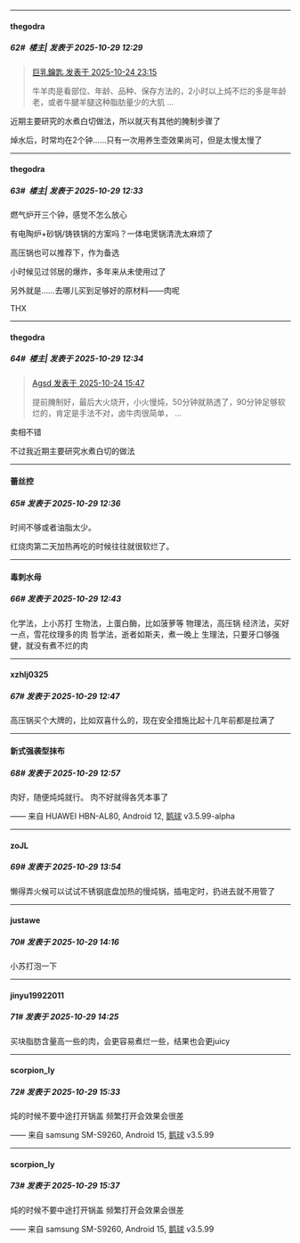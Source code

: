﻿
*****

####  thegodra  
##### 62#         楼主| 发表于 2025-10-29 12:29

<blockquote><a href="httphttps://stage1st.com/2b/forum.php?mod=redirect&amp;goto=findpost&amp;pid=68622209&amp;ptid=2265447" target="_blank">巨乳鑰匙 发表于 2025-10-24 23:15</a>

牛羊肉是看部位、年龄、品种、保存方法的，2小时以上炖不烂的多是年龄老，或者牛腱羊腿这种脂肪量少的大肌 ...</blockquote>
近期主要研究的水煮白切做法，所以就灭有其他的腌制步骤了

焯水后，时常均在2个钟……只有一次用养生壶效果尚可，但是太慢太慢了


*****

####  thegodra  
##### 63#         楼主| 发表于 2025-10-29 12:33

燃气炉开三个钟，感觉不怎么放心

有电陶炉+砂锅/铸铁锅的方案吗？一体电煲锅清洗太麻烦了

高压锅也可以推荐下，作为备选

小时候见过邻居的爆炸，多年来从未使用过了

另外就是……去哪儿买到足够好的原材料——肉呢

THX

*****

####  thegodra  
##### 64#         楼主| 发表于 2025-10-29 12:34

<blockquote><a href="httphttps://stage1st.com/2b/forum.php?mod=redirect&amp;goto=findpost&amp;pid=68620055&amp;ptid=2265447" target="_blank">Agsd 发表于 2025-10-24 15:47</a>

提前腌制好，最后大火烧开，小火慢炖，50分钟就熟透了，90分钟足够软烂的，肯定是手法不对，卤牛肉很简单， ...</blockquote>
卖相不错

不过我近期主要研究水煮白切的做法

*****

####  蕾丝控  
##### 65#       发表于 2025-10-29 12:36

时间不够或者油脂太少。

红烧肉第二天加热再吃的时候往往就很软烂了。


*****

####  毒刺水母  
##### 66#       发表于 2025-10-29 12:43

化学法，上小苏打
生物法，上蛋白酶，比如菠萝等
物理法，高压锅
经济法，买好一点，雪花纹理多的肉
哲学法，逝者如斯夫，煮一晚上
生理法，只要牙口够强健，就没有煮不烂的肉


*****

####  xzhlj0325  
##### 67#       发表于 2025-10-29 12:47

高压锅买个大牌的，比如双喜什么的，现在安全措施比起十几年前都是拉满了


*****

####  新式强袭型抹布  
##### 68#       发表于 2025-10-29 12:57

肉好，随便炖炖就行。
肉不好就得各凭本事了

—— 来自 HUAWEI HBN-AL80, Android 12, [鹅球](https://www.pgyer.com/xfPejhuq) v3.5.99-alpha


*****

####  zoJL  
##### 69#       发表于 2025-10-29 13:54

懒得弄火候可以试试不锈钢底盘加热的慢炖锅，插电定时，扔进去就不用管了


*****

####  justawe  
##### 70#       发表于 2025-10-29 14:16

小苏打泡一下


*****

####  jinyu19922011  
##### 71#       发表于 2025-10-29 14:25

买块脂肪含量高一些的肉，会更容易煮烂一些，结果也会更juicy


*****

####  scorpion_ly  
##### 72#       发表于 2025-10-29 15:33

炖的时候不要中途打开锅盖
频繁打开会效果会很差

—— 来自 samsung SM-S9260, Android 15, [鹅球](https://www.pgyer.com/GcUxKd4w) v3.5.99


*****

####  scorpion_ly  
##### 73#       发表于 2025-10-29 15:37

炖的时候不要中途打开锅盖
频繁打开会效果会很差

—— 来自 samsung SM-S9260, Android 15, [鹅球](https://www.pgyer.com/GcUxKd4w) v3.5.99

